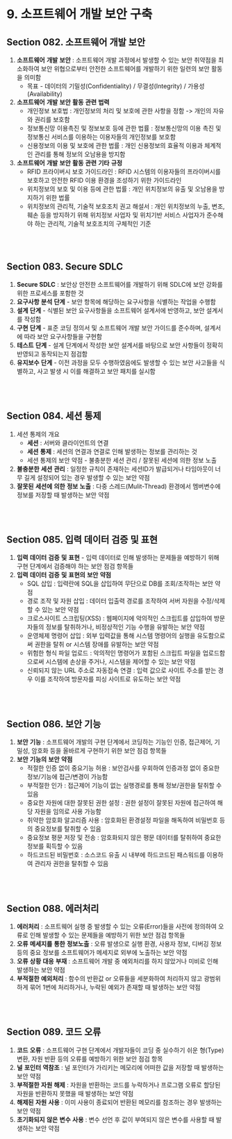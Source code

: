 # 9. 소프트웨어 개발 보안 구축

## **Section 082.** **소프트웨어** **개발** **보안**

1. **소프트웨어** **개발** **보안** : 소프트웨어 개발 과정에서 발생할 수 있는 보안 취약점을 최소화하여 보안 위협으로부터 안전한 소프트웨어를 개발하기 위한 일련의 보안 활동을 의미함
   + 목표 - 데이터의 기밀성(Confidentiality) / 무결성(Integrity) / 가용성(Availability)
2. **소프트웨어** **개발** **보안** **활동** **관련** **법력**
   + 개인정보 보호법 : 개인정보의 처리 및 보호에 관한 사항을 정함 -> 개인의 자유와 권리를 보호함
   + 정보통신망 이용촉진 및 정보보호 등에 관한 법률 : 정보통신망의 이용 촉진 및 정보통신 서비스를 이용하는 이용자들의 개인정보를 보호함
   + 신용정보의 이용 및 보호에 관한 법률 : 개인 신용정보의 효율적 이용과 체계적인 관리를 통해 정보의 오남용을 방지함
3. **소프트웨어** **개발** **보안** **활동** **관련** **기타** **규정**
   + RFID 프라이버시 보호 가이드라인 : RFID 시스템의 이용자들의 프라이버시를 보호하고 안전한 RFID 이용 환경을 조성하기 위한 가이드라인
   + 위치정보의 보호 및 이용 등에 관한 법률 : 개인 위치정보의 유출 및 오남용을 방지하기 위한 법률
   + 위치정보의 관리적, 기술적 보호조치 권고 해설서 : 개인 위치정보의 누출, 변조, 훼손 등을 방지하기 위해 위치정보 사업자 및 위치기반 서비스 사업자가 준수해야 하는 관리적, 기술적 보호조치의 구체적인 기준

<br/><br/>

## **Section 083. Secure SDLC**

1. **Secure SDLC** : 보안상 안전한 소프트웨어를 개발하기 위해 SDLC에 보안 강화를 위한 프로세스를 포함한 것
2. **요구사항** **분석** **단계** - 보안 항목에 해당하는 요구사항을 식별하는 작업을 수행함
3. **설계** **단계** - 식별된 보안 요구사항들을 소프트웨어 설계서에 반영하고, 보안 설계서를 작성함
4. **구현** **단계** - 표준 코딩 정의서 및 소프트웨어 개발 보안 가이드를 준수하며, 설계서에 따라 보안 요구사항들을 구현함
5. **테스트** **단계** - 설계 단계에서 작성한 보안 설계서를 바탕으로 보안 사항들이 정확히 반영되고 동작되는지 점검함
6. **유지보수** **단계** - 이전 과정을 모두 수행하였음에도 발생할 수 있는 보안 사고들을 식별하고, 사고 발생 시 이를 해결하고 보안 패치를 실시함

<br/><br/>

## **Section 084.** **세션** **통제**

1. 세션 통제의 개요
   + **세션** : 서버와 클라이언트의 연결
   + **세션** **통제** : 세션의 연결과 연결로 인해 발생하는 정보를 관리하는 것
   + 세션 통제의 보안 약점 - 불충분한 세션 관리 / 잘못된 세션에 의한 정보 노출
2. **불충분한** **세션** **관리** : 일정한 규칙이 존재하는 세션ID가 발급되거나 타임아웃이 너무 길게 설정되어 있는 경우 발생할 수 있는 보안 약점
3. **잘못된** **세션에** **의한** **정보** **노출** : 다중 스레드(Mulit-Thread) 환경에서 멤버변수에 정보를 저장할 때 발생하는 보안 약점

<br/><br/>

## **Section 085.** **입력** **데이터** **검증** **및** **표현**

1. **입력** **데이터** **검증** **및** **표현** - 입력 데이터로 인해 발생하는 문제들을 예방하기 위해 구현 단계에서 검증해야 하는 보안 점검 항목들
2. **입력** **데이터** **검증** **및** **표현의** **보안** **약점**
   + SQL 삽입 : 입력란에 SQL을 삽입하여 무단으로 DB를 조회/조작하는 보안 약점
   + 경로 조작 및 자원 삽입 : 데이터 입출력 경로를 조작하여 서버 자원을 수정/삭제할 수 있는 보안 약점
   + 크로스사이트 스크립팅(XSS) : 웹페이지에 악의적인 스크립트를 삽입하여 방문자들의 정보를 탈취하거나, 비정상적인 기능 수행을 유발하는 보안 약점
   + 운영체제 명령어 삽입 : 외부 입력값을 통해 시스템 명령어의 실행을 유도함으로써 권한을 탈취 or 시스템 장애를 유발하는 보안 약점
   + 위험한 형식 파일 업로드 : 악의적인 명령어가 포함된 스크립트 파일을 업로드함으로써 시스템에 손상을 주거나, 시스템을 제어할 수 있는 보안 약점
   + 신뢰되지 않는 URL 주소로 자동접속 연결 : 입력 값으로 사이트 주소를 받는 경우 이를 조작하여 방문자를 피싱 사이트로 유도하는 보안 약점

<br/><br/>

## **Section 086.** **보안** **기능**

1. **보안** **기능** : 소프트웨어 개발의 구현 단계에서 코딩하는 기능인 인증, 접근제어, 기밀성, 암호화 등을 올바르게 구현하기 위한 보안 점검 항목들
2. **보안** **기능의** **보안** **약점**
   + 적절한 인증 없이 중요기능 허용 : 보안검사를 우회하여 인증과정 없이 중요한 정보/기능에 접근/변경이 가능함
   + 부적절한 인가 : 접근제어 기능이 없는 실행경로를 통해 정보/권한을 탈취할 수 있음
   + 중요한 자원에 대한 잘못된 권한 설정 : 권한 설정이 잘못된 자원에 접근하여 해당 자원을 임의로 사용 가능함
   + 취약한 암호화 알고리즘 사용 : 암호화된 환경설정 파일을 해독하여 비밀번호 등의 중요정보를 탈취할 수 있음
   + 중요정보 평문 저장 및 전송 :  암호화되지 않은 평문 데이터를 탈취하여 중요한 정보를 획득할 수 있음
   + 하드코드된 비밀번호 : 소스코드 유출 시 내부에 하드코드된 패스워드를 이용하여 관리자 권한을 탈취할 수 있음

<br/><br/>

## **Section 088.** **에러처리**

1. **에러처리** : 소프트웨어 실행 중 발생할 수 있는 오류(Error)들을 사전에 정의하여 오류로 인해 발생할 수 있는 문제들을 예방하기 위한 보안 점검 항목들
2. **오류** **메세지를** **통한** **정보노출** : 오류 발생으로 실행 환경, 사용자 정보, 디버깅 정보 등의 중요 정보를 소프트웨어가 메세지로 외부에 노출하는 보안 약점
3. **오류** **상황** **대응** **부재** : 소프트웨어 개발 중 예외처리를 하지 않았거나 미비로 인해 발생하는 보안 약점
4. **부적절한** **예외처리** : 함수의 반환값 or 오류들을 세분화하여 처리하지 않고 광범위하게 묶어 1번에 처리하거나, 누락된 예외가 존재할 때 발생하는 보안 약점

<br/><br/>

## **Section 089.** **코드** **오류**

1. **코드** **오류** : 소프트웨어 구현 단계에서 개발자들이 코딩 중 실수하기 쉬운 형(Type) 변환, 자원 반환 등의 오류를 예방하기 위한 보안 점검 항목
2. **널** **포인터** **역참조** : 널 포인터가 가리키는 메모리에 어떠한 값을 저장할 때 발생하는 보안 약점
3. **부적절한** **자원** **해제** : 자원을 반환하는 코드를 누락하거나 프로그램 오류로 할당된 자원을 반환하지 못했을 때 발생하는 보안 약점
4. **해제된** **자원** **사용** : 이미 사용이 종료되어 반환된 메모리를 참조하는 경우 발생하는 보안 약점
5. **초기화되지** **않은** **변수** **사용** : 변수 선언 후 값이 부여되지 않은 변수를 사용할 때 발생하는 보안 약점

<br/><br/>